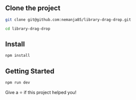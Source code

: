 

## Clone the project

```sh
git clone git@github.com:nemanja85/library-drag-drop.git
```

```sh
cd library-drag-drop
```

## Install

```sh
npm install
```

## Getting Started

```sh
npm run dev
```

Give a ⭐️ if this project helped you!
